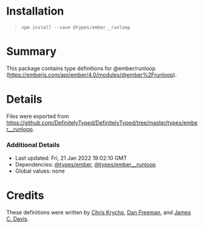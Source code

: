 # Installation
> `npm install --save @types/ember__runloop`

# Summary
This package contains type definitions for @ember/runloop (https://emberjs.com/api/ember/4.0/modules/@ember%2Frunloop).

# Details
Files were exported from https://github.com/DefinitelyTyped/DefinitelyTyped/tree/master/types/ember__runloop.

### Additional Details
 * Last updated: Fri, 21 Jan 2022 19:02:10 GMT
 * Dependencies: [@types/ember](https://npmjs.com/package/@types/ember), [@types/ember__runloop](https://npmjs.com/package/@types/ember__runloop)
 * Global values: none

# Credits
These definitions were written by [Chris Krycho](https://github.com/chriskrycho), [Dan Freeman](https://github.com/dfreeman), and [James C. Davis](https://github.com/jamescdavis).
